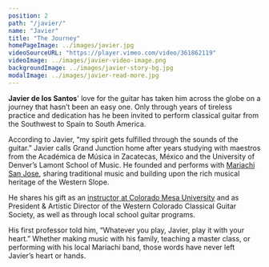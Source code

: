 ```yaml
---
position: 2
path: "/javier/"
name: "Javier"
title: "The Journey"
homePageImage: ../images/javier.jpg
videoSourceURL: "https://player.vimeo.com/video/361862119"
videoImage: ../images/javier-video-image.png
backgroundImage: ../images/javier-story-bg.jpg
modalImage: ../images/javier-read-more.jpg
---
```

**Javier de los Santos**' love for the guitar has taken him across the globe on a journey that hasn’t been an easy one. Only through years of tireless practice and dedication has he been invited to perform classical guitar from the Southwest to Spain to South America.

According to Javier, “my spirit gets fulfilled through the sounds of the guitar.” Javier calls Grand Junction home after years studying with maestros from the Académica de Música in Zacatecas, México and the University of Denver’s Lamont School of Music. He founded and performs with <a href="https://www.facebook.com/pg/mariachisanjose.gj/about/?ref=page_internal" target="_blank">Mariachi San Jose</a>, sharing traditional music and building upon the rich musical heritage of the Western Slope. 

He shares his gift as an <a href="https://www.coloradomesa.edu/directory/music/javier-de-los-santos.html" target="_blank">instructor at Colorado Mesa University</a> and as President & Artistic Director of the Western Colorado Classical Guitar Society, as well as through local school guitar programs. 

His first professor told him, “Whatever you play, Javier, play it with your heart.” Whether making music with his family, teaching a master class, or performing with his local Mariachi band, those words have never left Javier’s heart or hands. 

